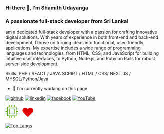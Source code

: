 ### Hi there 👋,  I’m Shamith Udayanga
### A passionate full-stack developer from Sri Lanka!

am a dedicated full-stack developer with a passion for crafting innovative digital solutions. With years of experience in both front-end and back-end development, I thrive on turning ideas into functional, user-friendly applications. My expertise includes a wide range of programming languages and technologies, from HTML, CSS, and JavaScript for building intuitive user interfaces, to Python, Node.js, and Ruby on Rails for robust server-side development. 

Skills: PHP / REACT / JAVA SCRIPT / HTML / CSS/ NEXT JS / MYSQL/Python/Java

- 🔭 I’m currently working on this page. 


[<img src='https://cdn.jsdelivr.net/npm/simple-icons@3.0.1/icons/github.svg' alt='github' height='40'>](https://github.com/shamithudayanga)  [<img src='https://cdn.jsdelivr.net/npm/simple-icons@3.0.1/icons/linkedin.svg' alt='linkedin' height='40'>](https://www.linkedin.com/in/shamith-udayanga-768134279)  [<img src='https://cdn.jsdelivr.net/npm/simple-icons@3.0.1/icons/facebook.svg' alt='facebook' height='40'>](https://www.facebook.com/udayanga.max.3557)  [<img src='https://cdn.jsdelivr.net/npm/simple-icons@3.0.1/icons/youtube.svg' alt='YouTube' height='40'>](https://www.youtube.com/channel/sludayageek)  

<a href='https://docs.github.com/en/developers'><img src='https://raw.githubusercontent.com/acervenky/animated-github-badges/master/assets/devbadge.gif' width='40' height='40'></a> <a href='https://docs.github.com/en/github/supporting-the-open-source-community-with-github-sponsors'><img src='https://raw.githubusercontent.com/acervenky/animated-github-badges/master/assets/sponsorbadge.gif' width='35' height='35'></a> 

[![Top Langs](https://github-readme-stats.vercel.app/api/top-langs/?username=shamithudayanga)](https://github.com/anuraghazra/github-readme-stats)

